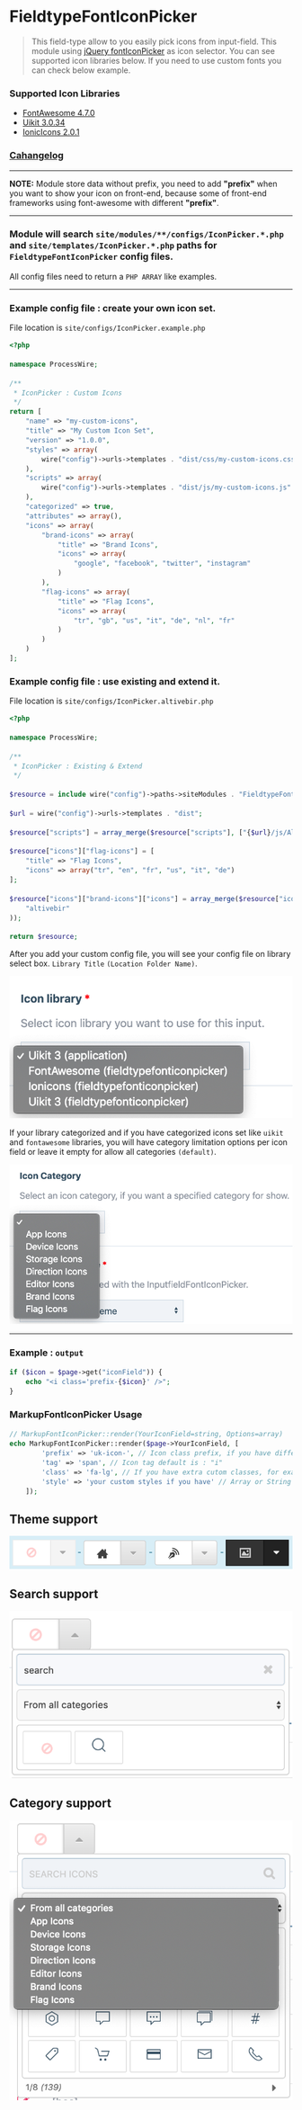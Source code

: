 # FieldtypeFontIconPicker

> This field-type allow to you easily pick icons from input-field. This module using [jQuery fontIconPicker](https://github.com/fontIconPicker/fontIconPicker) as icon selector. You can see supported icon libraries below. If you need to use custom fonts you can check below example. 

### Supported Icon Libraries
- [FontAwesome 4.7.0](https://fontawesome.com/v4.7.0/icons/)
- [Uikit 3.0.34](https://getuikit.com/docs/icon#library)
- [IonicIcons 2.0.1](http://ionicons.com/)

### [Cahangelog](https://github.com/trk/FieldtypeFontIconPicker/blob/master/CHANGELOG.md)

---

**NOTE:** Module store data without prefix, you need to add **"prefix"** when you want to show your icon on front-end, because some of front-end frameworks using font-awesome with different **"prefix"**.

---

### Module will search `site/modules/**/configs/IconPicker.*.php` and `site/templates/IconPicker.*.php` paths for `FieldtypeFontIconPicker` config files.

All config files need to return a `PHP ARRAY` like examples. 

---

### **Example config file :** create your own icon set.

File location is `site/configs/IconPicker.example.php`

```php
<?php

namespace ProcessWire;

/**
 * IconPicker : Custom Icons
 */
return [
    "name" => "my-custom-icons",
    "title" => "My Custom Icon Set",
    "version" => "1.0.0",
    "styles" => array(
        wire("config")->urls->templates . "dist/css/my-custom-icons.css"
    ),
    "scripts" => array(
        wire("config")->urls->templates . "dist/js/my-custom-icons.js"
    ),
    "categorized" => true,
    "attributes" => array(),
    "icons" => array(
        "brand-icons" => array(
            "title" => "Brand Icons",
            "icons" => array(
                "google", "facebook", "twitter", "instagram"
            )
        ),
        "flag-icons" => array(
            "title" => "Flag Icons",
            "icons" => array(
                "tr", "gb", "us", "it", "de", "nl", "fr"
            )
        )
    )
];
```

### **Example config file :** use existing and extend it.

File location is `site/configs/IconPicker.altivebir.php`

```php
<?php

namespace ProcessWire;

/**
 * IconPicker : Existing & Extend
 */

$resource = include wire("config")->paths->siteModules . "FieldtypeFontIconPicker/configs/IconPicker.uikit.php";

$url = wire("config")->urls->templates . "dist";

$resource["scripts"] = array_merge($resource["scripts"], ["{$url}/js/Altivebir.Icon.min.js"]);

$resource["icons"]["flag-icons"] = [
    "title" => "Flag Icons",
    "icons" => array("tr", "en", "fr", "us", "it", "de")
];

$resource["icons"]["brand-icons"]["icons"] = array_merge($resource["icons"]["brand-icons"]["icons"], array(
    "altivebir"
));

return $resource;
```

After you add your custom config file, you will see your config file on library select box. `Library Title` `(Location Folder Name)`.

![Library Select](screenshots/libraries.png)

If your library categorized and if you have categorized icons set like `uikit` and `fontawesome` libraries, you will have category limitation options per icon field or leave it empty for allow all categories `(default)`.

![Library Select](screenshots/category-select.png)

---

### Example : `output`

```php
if ($icon = $page->get("iconField")) {
    echo "<i class='prefix-{$icon}' />";
}
```

### MarkupFontIconPicker Usage

```php
// MarkupFontIconPicker::render(YourIconField=string, Options=array)
echo MarkupFontIconPicker::render($page->YourIconField, [
        'prefix' => 'uk-icon-', // Icon class prefix, if you have different prefix, default is : "fa fa-"
        'tag' => 'span', // Icon tag default is : "i"
        'class' => 'fa-lg', // If you have extra cutom classes, for example : icons sizes, Array or Sting value
        'style' => 'your custom styles if you have' // Array or String Value
    ]);
```

## Theme support
![Library Select](screenshots/theme-support.png)

## Search support
![Library Select](screenshots/search-support.png)

## Category support
![Library Select](screenshots/category-support.png)